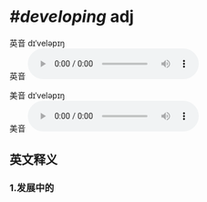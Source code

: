 # ***\#developing*** adj
英音 dɪˈveləpɪŋ  
英音
<audio src="./media/developing1_AAC.aac" controls="controls"></audio>

美音 dɪˈveləpɪŋ  
美音
<audio src="./media/developing2_AAC.aac" controls="controls"></audio>



  

英文释义
---
### 1.**发展中的**  


